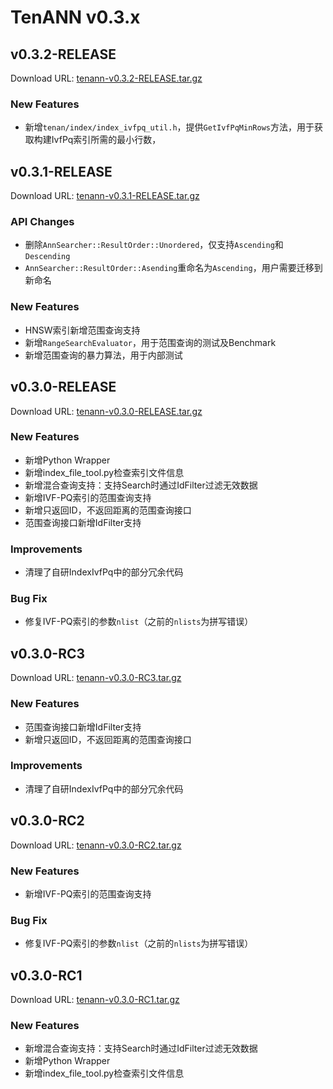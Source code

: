 # TenANN v0.3.x

## v0.3.2-RELEASE
Download URL: [tenann-v0.3.2-RELEASE.tar.gz](https://mirrors.tencent.com/repository/generic/doris_thirdparty/tenann-v0.3.2-RELEASE.tar.gz)

### New Features

- 新增`tenan/index/index_ivfpq_util.h`，提供`GetIvfPqMinRows`方法，用于获取构建IvfPq索引所需的最小行数，

## v0.3.1-RELEASE
Download URL: [tenann-v0.3.1-RELEASE.tar.gz](https://mirrors.tencent.com/repository/generic/doris_thirdparty/tenann-v0.3.1-RELEASE.tar.gz)

### API Changes
- 删除`AnnSearcher::ResultOrder::Unordered`，仅支持`Ascending`和`Descending`
- `AnnSearcher::ResultOrder::Asending`重命名为`Ascending`，用户需要迁移到新命名

### New Features

- HNSW索引新增范围查询支持
- 新增`RangeSearchEvaluator`，用于范围查询的测试及Benchmark
- 新增范围查询的暴力算法，用于内部测试

## v0.3.0-RELEASE
Download URL: [tenann-v0.3.0-RELEASE.tar.gz](https://mirrors.tencent.com/repository/generic/doris_thirdparty/tenann-v0.3.0-RELEASE.tar.gz)

### New Features

- 新增Python Wrapper
- 新增index_file_tool.py检查索引文件信息
- 新增混合查询支持：支持Search时通过IdFilter过滤无效数据
- 新增IVF-PQ索引的范围查询支持
- 新增只返回ID，不返回距离的范围查询接口
- 范围查询接口新增IdFilter支持

### Improvements
- 清理了自研IndexIvfPq中的部分冗余代码

### Bug Fix
- 修复IVF-PQ索引的参数`nlist`（之前的`nlists`为拼写错误）

## v0.3.0-RC3
Download URL: [tenann-v0.3.0-RC3.tar.gz](https://mirrors.tencent.com/repository/generic/doris_thirdparty/tenann-v0.3.0-RC3.tar.gz)

### New Features
- 范围查询接口新增IdFilter支持
- 新增只返回ID，不返回距离的范围查询接口

### Improvements
- 清理了自研IndexIvfPq中的部分冗余代码

## v0.3.0-RC2
Download URL: [tenann-v0.3.0-RC2.tar.gz](https://mirrors.tencent.com/repository/generic/doris_thirdparty/tenann-v0.3.0-RC2.tar.gz)

###  New Features
- 新增IVF-PQ索引的范围查询支持

### Bug Fix
- 修复IVF-PQ索引的参数`nlist`（之前的`nlists`为拼写错误）

## v0.3.0-RC1
Download URL: [tenann-v0.3.0-RC1.tar.gz](https://mirrors.tencent.com/repository/generic/doris_thirdparty/tenann-v0.3.0-RC1.tar.gz)

###  New Features
- 新增混合查询支持：支持Search时通过IdFilter过滤无效数据
- 新增Python Wrapper
- 新增index_file_tool.py检查索引文件信息
